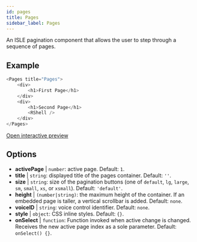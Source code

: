 ```yaml
---
id: pages 
title: Pages
sidebar_label: Pages
---
```


An ISLE pagination component that allows the user to step through a sequence of pages.

## Example

``` js
<Pages title="Pages">
    <div>
        <h1>First Page</h1>
    </div>
    <div>
        <h1>Second Page</h1>
        <RShell />
    </div>
</Pages>
``` 

[Open interactive preview](https://isle.heinz.cmu.edu/components/pages/)

## Options

* __activePage__ | `number`: active page. Default: `1`.
* __title__ | `string`: displayed title of the pages container. Default: `''`.
* __size__ | `string`: size of the pagination buttons (one of `default`, `lg`, `large`, `sm`, `small`, `xs`, or `xsmall`). Default: `'default'`.
* __height__ | `(number|string)`: the maximum height of the container. If an embedded page is taller, a vertical scrollbar is added. Default: `none`.
* __voiceID__ | `string`: voice control identifier. Default: `none`.
* __style__ | `object`: CSS inline styles. Default: `{}`.
* __onSelect__ | `function`: Function invoked when active change is changed. Receives the new active page index as a sole parameter. Default: `onSelect() {}`.
